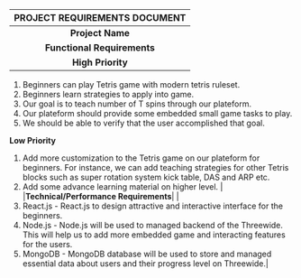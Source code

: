 ﻿|**PROJECT REQUIREMENTS DOCUMENT**|
| :-: |
|**Project Name**| Threewide |
|**Functional Requirements**|
|**High Priority**
1. Beginners can play Tetris game with modern tetris ruleset.
2. Beginners learn strategies to apply into game.
3. Our goal is to teach number of T spins through our plateform.
4. Our plateform should provide some embedded small game tasks to play.
5. We should be able to verify that the user accomplished that goal. 

**Low Priority**
1. Add more customization to the Tetris game on our plateform for beginners. For instance, we can add teaching strategies for other Tetris blocks such as super rotation system kick table, DAS and ARP etc.
2. Add some advance learning material on higher level. |
|**Technical/Performance Requirements**|
|
1. React.js - React.js to design attractive and interactive interface for the beginners. 
2. Node.js - Node.js will be used to managed backend of the Threewide. This will help us to add more embedded game and interacting features for the users.
3. MongoDB - MongoDB database will be used to store and managed essential data about users and their progress level on Threewide.|

  